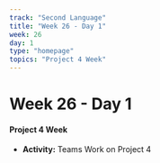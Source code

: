```yaml
---
track: "Second Language"
title: "Week 26 - Day 1"
week: 26
day: 1
type: "homepage"
topics: "Project 4 Week"
---
```



# Week 26 - Day 1

#### Project 4 Week
- **Activity:** Teams Work on Project 4

